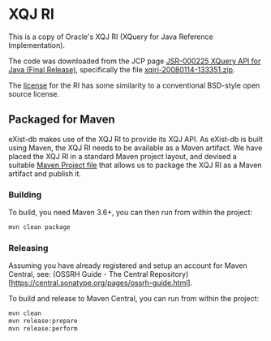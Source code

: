 # XQJ RI
This is a copy of Oracle's XQJ RI (XQuery for Java Reference Implementation).

The code was downloaded from the JCP page [JSR-000225 XQuery API for Java (Final Release)](https://jcp.org/aboutJava/communityprocess/final/jsr225/index.html),
specifically the file [xqjri-20080114-133351.zip](http://www.oracle.com/technetwork/database/features/xmldb/xqjri-20080114-133351.zip). 

The [license](LICENSE) for the RI has some similarity to a conventional BSD-style open source license.

## Packaged for Maven
eXist-db makes use of the XQJ RI to provide its XQJ API. As eXist-db is built using Maven, the XQJ RI needs to be
available as a Maven artifact. We have placed the XQJ RI in a standard Maven project layout, and devised a 
suitable [Maven Project file](pom.xml) that allows us to package the XQJ RI as a Maven artifact and publish it.

### Building
To build, you need Maven 3.6+, you can then run from within the project:

```bash
mvn clean package
```

### Releasing
Assuming you have already registered and setup an account for Maven Central,
see: (OSSRH Guide - The Central Repository)[https://central.sonatype.org/pages/ossrh-guide.html].

To build and release to Maven Central, you can run from within the project:

```bash
mvn clean
mvn release:prepare
mvn release:perform
```
 